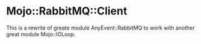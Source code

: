
# Mojo::RabbitMQ::Client

This is a rewrite of greate module AnyEvent::RabbitMQ to work with another great module Mojo::IOLoop.

